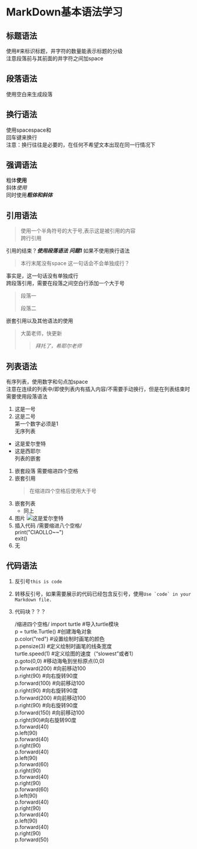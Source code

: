 #  MarkDown基本语法学习

## 标题语法

使用#来标识标题，井字符的数量能表示标题的分级  
注意段落前与其前面的井字符之间加space

## 段落语法

使用空白来生成段落

## 换行语法

使用spacespace和  
回车键来换行  
注意：换行往往是必要的，在任何不希望文本出现在同一行情况下

## 强调语法

粗体**使用**  
斜体*使用*  
同时使用***粗体和斜体***

## 引用语法

>使用一个半角符号的大于号,表示这是被引用的内容  
>跨行引用  

引用的结束？***使用段落语法***
***问题1*** 如果不使用换行语法  
>本行末尾没有space
>这一句话会不会单独成行？

事实是，这一句话没有单独成行  
跨段落引用，需要在段落之间空白行添加一个大于号
>段落一  
>  
>段落二  

嵌套引用以及其他语法的使用  
>大菌老师，快更新  
>>*拜托了，希耶尔老师*  

## 列表语法

有序列表，使用数字和句点加space  
注意在连续的列表中/即使列表内有插入内容/不需要手动换行，但是在列表结束时需要使用段落语法
1. 这是一号  
2. 这是二号  
第一个数字必须是1  
无序列表  
- 这是爱尔奎特  
- 这是西耶尔  
列表的嵌套
1. 嵌套段落
    需要缩进四个空格
2. 嵌套引用
    >在缩进四个空格后使用大于号
3. 嵌套列表
    - 同上
4. 图片
    ![这是爱尔奎特](https://img.nga.178.com/attachments/mon_202208/01/f0Q0-ftf5K23T3cSkz-kz.jpg)
5. 插入代码
        /需要缩进八个空格/  
        print("CIAOLLO~~")  
        exit()
6. 无

## 代码语法

1. 反引号`this is code` 
2. 转移反引号，如果需要展示的代码已经包含反引号，使用``Use `code` in your Markdown file.``
3. 代码块？？？

    /缩进四个空格/
    import turtle       #导入turtle模块  
    p = turtle.Turtle()   #创建海龟对象  
    p.color("red")      #设置绘制时画笔的颜色  
    p.pensize(3)       #定义绘制时画笔的线条宽度  
    turtle.speed(1)     #定义绘图的速度（“slowest”或者1）  
    p.goto(0,0)        #移动海龟到坐标原点(0,0)  
    p.forward(200)     #向前移动100  
    p.right(90)        #向右旋转90度  
    p.forward(100)     #向前移动100  
    p.right(90)        #向右旋转90度  
    p.forward(200)     #向前移动100  
    p.right(90)        #向右旋转90度  
    p.forward(150)     #向前移动100  
    p.right(90)#向右旋转90度  
    p.forward(40)  
    p.left(90)  
    p.forward(40)  
    p.right(90)  
    p.forward(40)  
    p.left(90)  
    p.forward(60)  
    p.right(90)  
    p.forward(40)  
    p.right(90)  
    p.forward(60)  
    p.left(90)  
    p.forward(40)  
    p.right(90)  
    p.forward(40)  
    p.left(90)  
    p.forward(40)  
    p.right(90)  
    p.forward(50)  
         
 


